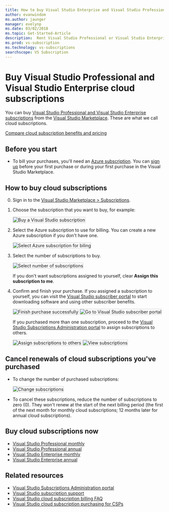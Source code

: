 ```yaml
---
title: How to buy Visual Studio Enterprise and Visual Studio Professional cloud subscriptions
author: evanwindom
ms.author: jaunger
manager: evelynp
ms.date: 03/02/2018
ms.topic: Get-Started-Article
description:  Rent Visual Studio Professional or Visual Studio Enterprise on a month-to-month or annual basis, with no long-term contract.
ms.prod: vs-subscription
ms.technology: vs-subscriptions
searchscope: VS Subscription
---
```

# Buy Visual Studio Professional and Visual Studio Enterprise cloud subscriptions

You can buy [Visual Studio Professional and Visual Studio Enterprise subscriptions](https://www.visualstudio.com/subscriptions/)
from the [Visual Studio Marketplace](https://marketplace.visualstudio.com). These are what we call cloud subscriptions.

[Compare cloud subscription benefits and pricing](https://www.visualstudio.com/vs/pricing/)

## Before you start

*	To bill your purchases, you'll need an [Azure subscription](https://azure.microsoft.com/pricing/purchase-options/).
You can [sign up](https://portal.azure.com) before your first purchase or during your first purchase in the Visual Studio Marketplace.

## How to buy cloud subscriptions

0.	Sign in to the [Visual Studio Marketplace > Subscriptions](https://marketplace.visualstudio.com/subscriptions).

0.	Choose the subscription that you want to buy, for example:

	<img alt="Buy a Visual Studio subscription" src="_img/buy-vs-subscriptions/buy-vs-sub-start.png" style="border: 1px solid #CCCCCC" />

0.	Select the Azure subscription to use for billing. You can create a new Azure subscription if you don't have one.

	<img alt="Select Azure subscription for biling" src="_img/buy-vs-subscriptions/buy-vs-sub-Azure-sub.png" style="border: 1px solid #CCCCCC" />

0.	Select the number of subscriptions to buy.

	<img alt="Select number of subscriptions" src="_img/buy-vs-subscriptions/buy-vs-sub-users.png" style="border: 1px solid #CCCCCC" />

	If you don't want subscriptions assigned to yourself, clear **Assign this subscription to me**.

0.	Confirm and finish your purchase. If you assigned a subscription to yourself, you can visit the [Visual Studio subscriber portal](https://my.visualstudio.com)
to start downloading software and using other subscriber benefits.

	<img alt="Finish purchase successfully" src="_img/buy-vs-subscriptions/buy-vs-sub-success.png" style="border: 1px solid #CCCCCC" />

	<img alt="Go to Visual Studio subscriber portal" src="_img/buy-vs-subscriptions/view-subscription-benefits-subscriptions-portal.png" style="border: 1px solid #CCCCCC" />

	If you purchased more than one subscription, proceed to the
	[Visual Studio Subscriptions Administration portal](https://manage.visualstudio.com/) to assign subscriptions to others.

	<img alt="Assign subscriptions to others" src="_img/buy-vs-subscriptions/buy-vs-sub-success-many.png" style="border: 1px solid #CCCCCC" />

	<img alt="View subscriptions" src="_img/buy-vs-subscriptions/assign-subscriptions.png" style="border: 1px solid #CCCCCC" />

<a name="manage-subscriptions"></a>
##  Cancel renewals of cloud subscriptions you've purchased


*   To change the number of purchased subscriptions:

    <img alt="Change subscriptions" src="_img/buy-vs-subscriptions/manage-subscriptions.png" style="border: 1px solid #CCCCCC" />

*   To cancel these subscriptions, reduce the number of subscriptions to zero (0).
They won't renew at the start of the next billing period (the first of the next month for monthly cloud subscriptions; 12 months later for annual cloud subscriptions).

## Buy cloud subscriptions now

* [Visual Studio Professional monthly](https://marketplace.visualstudio.com/items?itemName=ms.vs-professional-monthly)
* [Visual Studio Professional annual](https://marketplace.visualstudio.com/items?itemName=ms.vs-professional-annual)
* [Visual Studio Enterprise monthly](https://marketplace.visualstudio.com/items?itemName=ms.vs-enterprise-monthly)
* [Visual Studio Enterprise annual](https://marketplace.visualstudio.com/items?itemName=ms.vs-enterprise-annual)

## Related resources

* [Visual Studio Subscriptions Administration portal](https://manage.visualstudio.com/)
* [Visual Studio subscription support](https://www.visualstudio.com/vs/support/)
* [Visual Studio cloud subscription billing FAQ](vscloud-billing-faq.md)
* [Visual Studio cloud subscription purchasing for CSPs](vscloud-csp.md)
